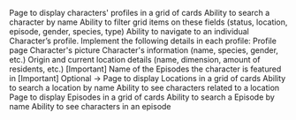 Page to display characters' profiles in a grid of cards 
    Ability to search a character by name
    Ability to filter grid items on these fields (status, location, episode, gender, species, type)
    Ability to navigate to an individual Character’s profile. Implement the following details in each profile:
Profile page
    Character's picture
    Character's information (name, species, gender, etc.)
    Origin and current location details (name, dimension, amount of residents, etc.) [Important]
    Name of the Episodes the character is featured in [Important]
Optional -> 
    Page to display Locations in a grid of cards 
    Ability to search a location by name
    Ability to see characters related to a location
    Page to display Episodes in a grid of cards 
    Ability to search a Episode by name
    Ability to see characters in an episode
